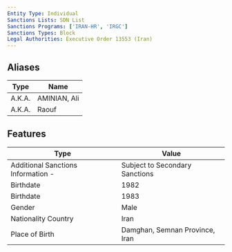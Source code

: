 ```yaml
---
Entity Type: Individual
Sanctions Lists: SDN List
Sanctions Programs: ['IRAN-HR', 'IRGC']
Sanctions Types: Block
Legal Authorities: Executive Order 13553 (Iran)
---
```


## Aliases
| Type  | Name      | 
|-------|-----------|
| A.K.A. | AMINIAN, Ali |
| A.K.A. | Raouf |

## Features
| Type  | Value      |
|-------|------------|
| Additional Sanctions Information - | Subject to Secondary Sanctions |
| Birthdate | 1982 |
| Birthdate | 1983 |
| Gender | Male |
| Nationality Country | Iran |
| Place of Birth | Damghan, Semnan Province, Iran |

